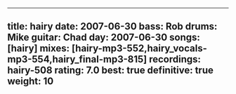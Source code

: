 
---
title: hairy
date: 2007-06-30
bass:	Rob
drums:	Mike
guitar:	Chad
day: 2007-06-30
songs: [hairy]
mixes: [hairy-mp3-552,hairy_vocals-mp3-554,hairy_final-mp3-815]
recordings: hairy-508
rating: 7.0
best: true
definitive: true
weight: 10
---
